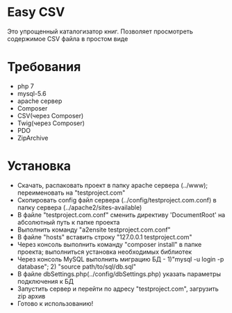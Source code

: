 # Easy CSV
Это упрощенный каталогизатор книг. Позволяет просмотреть содержимое CSV файла в простом виде

# Требования
* php 7
* mysql-5.6
* apache сервер
* Composer
* CSV(через Composer)
* Twig(через Composer)
* PDO
* ZipArchive

# Установка
* Скачать, распаковать проект в папку apache сервера (../www); переименовать на "testproject.com"
* Скопировать config файл сервера (../config/testproject.com.conf) в папку сервера (../apache2/sites-available)
* В файле "testproject.com.conf" сменить директиву 'DocumentRoot' на абсолютный путь к папке проекта
* Выполнить команду "a2ensite testproject.com.conf"
* В файле "hosts" вставить строку "127.0.0.1 testproject.com"
* Через консоль выполнить команду "composer install" в папке проекта; выполниться установка необходимых библиотек
* Через консоль MySQL выполнить миграцию БД - 1)"mysql -u login -p database"; 2) "source path/to/sql/db.sql"
* В файле dbSettings.php(../config/dbSettings.php) указать параметры подключения к БД
* Запустить сервер и перейти по адресу "testproject.com", загрузить zip архив
* Готово к использованию!
